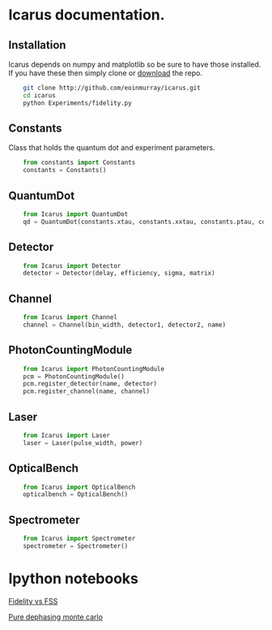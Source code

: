 # Icarus documentation.

## Installation

Icarus depends on numpy and matplotlib so be sure to have those installed. If you have these then simply clone or [download](https://github.com/eoinmurray/icarus/archive/master.zip) the repo.

```sh
	git clone http://github.com/eoinmurray/icarus.git
	cd icarus
	python Experiments/fidelity.py
```

## Constants
	
Class that holds the quantum dot and experiment parameters.

```python
	from constants import Constants
	constants = Constants()
```

## QuantumDot

```python
	from Icarus import QuantumDot
	qd = QuantumDot(constants.xtau, constants.xxtau, constants.ptau, constants.FSS, constants.crosstau)
```

## Detector

```python
	from Icarus import Detector
	detector = Detector(delay, efficiency, sigma, matrix)
```

## Channel

```python
	from Icarus import Channel
	channel = Channel(bin_width, detector1, detector2, name)
```

## PhotonCountingModule

```python
	from Icarus import PhotonCountingModule
	pcm = PhotonCountingModule()
	pcm.register_detector(name, detector)
	pcm.register_channel(name, channel)
```

## Laser

```python
	from Icarus import Laser
	laser = Laser(pulse_width, power)
```

## OpticalBench

```python
	from Icarus import OpticalBench
	opticalbench = OpticalBench()
```

## Spectrometer

```python
	from Icarus import Spectrometer
	spectrometer = Spectrometer()
```

# Ipython notebooks

[Fidelity vs FSS](http://nbviewer.ipython.org/urls/raw.github.com/eoinmurray/icarus/master/Fidelity%2520verus%2520Fine%2520structure%2520splitting.ipynb)

[Pure dephasing monte carlo](http://nbviewer.ipython.org/urls/raw.github.com/eoinmurray/icarus/master/Pure%2520dephasing%2520monte%2520carlo.ipynb)